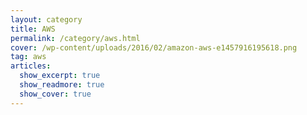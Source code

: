 ```yaml
---
layout: category
title: AWS
permalink: /category/aws.html
cover: /wp-content/uploads/2016/02/amazon-aws-e1457916195618.png
tag: aws
articles:
  show_excerpt: true
  show_readmore: true
  show_cover: true
---
```

